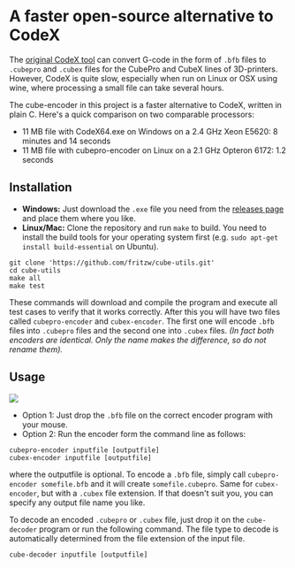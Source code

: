 # A faster open-source alternative to CodeX

The [original CodeX tool](https://groups.google.com/forum/#!topic/kisslicer-refugee-camp/ZMuIrtn5Mfo)
can convert G-code in the form of `.bfb` files to `.cubepro` and `.cubex`
files for the CubePro and CubeX lines of 3D-printers.
However, CodeX is quite slow, especially when run on Linux or OSX using wine,
where processing a small file can take several hours.

The cube-encoder in this project is a faster alternative to CodeX, written in plain C. Here's a quick comparison on two comparable processors:

* 11 MB file with CodeX64.exe on Windows on a 2.4 GHz Xeon E5620: 8 minutes and 14 seconds
* 11 MB file with cubepro-encoder on Linux on a 2.1 GHz Opteron 6172: 1.2 seconds

## Installation

* **Windows:** Just download the `.exe` file you need from the [releases page](https://github.com/fritzw/cube-utils/releases) and place them where you like.
* **Linux/Mac:** Clone the repository and run `make` to build. You need to install the build tools for your operating system first (e.g. `sudo apt-get install build-essential` on Ubuntu).
```
git clone 'https://github.com/fritzw/cube-utils.git'
cd cube-utils
make all
make test
```

These commands will download and compile the program and execute all test cases to verify that it works correctly. After this you will have two files called `cubepro-encoder` and `cubex-encoder`. The first one will encode `.bfb` files into `.cubepro` files and the second one into `.cubex` files. *(In fact both encoders are identical. Only the name makes the difference, so do not rename them).*

## Usage

<img src="https://raw.githubusercontent.com/fritzw/cube-utils/master/windows-screenshot.png"/>

* Option 1: Just drop the `.bfb` file on the correct encoder program with your mouse.
* Option 2: Run the encoder form the command line as follows:
```
cubepro-encoder inputfile [outputfile]
cubex-encoder inputfile [outputfile]
```
where the outputfile is optional. To encode a `.bfb` file, simply call `cubepro-encoder somefile.bfb` and it will create `somefile.cubepro`. Same for `cubex-encoder`, but with a `.cubex` file extension. If that doesn't suit you, you can specify any output file name you like.

To decode an encoded `.cubepro` or `.cubex` file, just drop it on the `cube-decoder` program or run the following command. The file type to decode is automatically determined from the file extension of the input file.
```
cube-decoder inputfile [outputfile]
```
